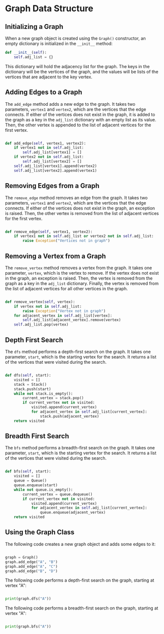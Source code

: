 # Graph Data Structure

## Initializing a Graph

When a new graph object is created using the `Graph()` constructor, an empty dictionary is initialized in the `__init__` method:

```python
def __init__(self):
    self.adj_list = {}

```

This dictionary will hold the adjacency list for the graph. The keys in the dictionary will be the vertices of the graph, and the values will be lists of the vertices that are adjacent to the key vertex.

## Adding Edges to a Graph

The `add_edge` method adds a new edge to the graph. It takes two parameters, `vertex1` and `vertex2`, which are the vertices that the edge connects. If either of the vertices does not exist in the graph, it is added to the graph as a key in the `adj_list` dictionary with an empty list as its value. Then, the other vertex is appended to the list of adjacent vertices for the first vertex.

```python

def add_edge(self, vertex1, vertex2):
    if vertex1 not in self.adj_list:
        self.adj_list[vertex1] = []
    if vertex2 not in self.adj_list:
        self.adj_list[vertex2] = []
    self.adj_list[vertex1].append(vertex2)
    self.adj_list[vertex2].append(vertex1)

```

## Removing Edges from a Graph

The `remove_edge` method removes an edge from the graph. It takes two parameters, `vertex1` and `vertex2`, which are the vertices that the edge connects. If either of the vertices does not exist in the graph, an exception is raised. Then, the other vertex is removed from the list of adjacent vertices for the first vertex.

```python

def remove_edge(self, vertex1, vertex2):
    if vertex1 not in self.adj_list or vertex2 not in self.adj_list:
        raise Exception("Vertices not in graph")

```

## Removing a Vertex from a Graph

The `remove_vertex` method removes a vertex from the graph. It takes one parameter, `vertex`, which is the vertex to remove. If the vertex does not exist in the graph, an exception is raised. Then, the vertex is removed from the graph as a key in the `adj_list` dictionary. Finally, the vertex is removed from the list of adjacent vertices for all other vertices in the graph.

```python

def remove_vertex(self, vertex):
    if vertex not in self.adj_list:
        raise Exception("Vertex not in graph")
    for adjacent_vertex in self.adj_list[vertex]:
        self.adj_list[adjacent_vertex].remove(vertex)
    self.adj_list.pop(vertex)

```

## Depth First Search

The `dfs` method performs a depth-first search on the graph. It takes one parameter, `start`, which is the starting vertex for the search. It returns a list of the vertices that were visited during the search.

```python

def dfs(self, start):
    visited = []
    stack = Stack()
    stack.push(start)
    while not stack.is_empty():
        current_vertex = stack.pop()
        if current_vertex not in visited:
            visited.append(current_vertex)
            for adjacent_vertex in self.adj_list[current_vertex]:
                stack.push(adjacent_vertex)
    return visited

```

## Breadth First Search

The `bfs` method performs a breadth-first search on the graph. It takes one parameter, `start`, which is the starting vertex for the search. It returns a list of the vertices that were visited during the search.

```python

def bfs(self, start):
    visited = []
    queue = Queue()
    queue.enqueue(start)
    while not queue.is_empty():
        current_vertex = queue.dequeue()
        if current_vertex not in visited:
            visited.append(current_vertex)
            for adjacent_vertex in self.adj_list[current_vertex]:
                queue.enqueue(adjacent_vertex)
    return visited

```

## Using the Graph Class

The following code creates a new graph object and adds some edges to it:

```python

graph = Graph()
graph.add_edge("A", "B")
graph.add_edge("A", "C")
graph.add_edge("B", "D")


```

The following code performs a depth-first search on the graph, starting at vertex "A":

```python

print(graph.dfs("A"))

```

The following code performs a breadth-first search on the graph, starting at vertex "A":

```python

print(graph.bfs("A"))

```
